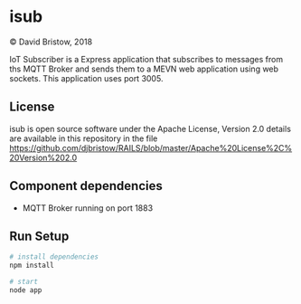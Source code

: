 # isub
&copy; David Bristow, 2018

IoT Subscriber is a Express application that subscribes to messages from ths MQTT Broker and sends them to a MEVN web application using web sockets. This application uses port 3005.

## License
isub is open source software under the Apache License, Version 2.0 details are available in this repository in the file https://github.com/djbristow/RAILS/blob/master/Apache%20License%2C%20Version%202.0

## Component dependencies
* MQTT Broker running on port 1883

## Run Setup

``` bash
# install dependencies
npm install

# start
node app
```
